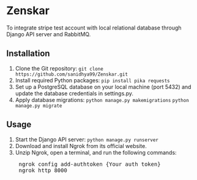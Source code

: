 # Zenskar

To integrate stripe test account with local relational database through Django API server and RabbitMQ.

## Installation

1. Clone the Git repository:
   `git clone https://github.com/sanidhya99/Zenskar.git`
2. Install required Python packages:
   `pip install pika requests`
3. Set up a PostgreSQL database on your local machine (port 5432) and update the database credentials in settings.py.
4. Apply database migrations:
   `python manage.py makemigrations`
   `python manage.py migrate`

## Usage
1. Start the Django API server:
    `python manage.py runserver`
2. Download and install Ngrok from its official website.
3. Unzip Ngrok, open a terminal, and run the following commands:
   <pre>
    ngrok config add-authtoken {Your auth token}
    ngrok http 8000
   </pre>   
   
            
